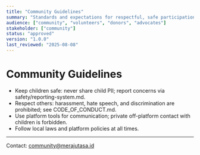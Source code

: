 ```yaml
---
title: "Community Guidelines"
summary: "Standards and expectations for respectful, safe participation."
audience: ["community", "volunteers", "donors", "advocates"]
stakeholder: ["community"]
status: "approved"
version: "1.0.0"
last_reviewed: "2025-08-08"
---
```


# Community Guidelines

- Keep children safe: never share child PII; report concerns via safety/reporting-system.md.
- Respect others: harassment, hate speech, and discrimination are prohibited; see CODE_OF_CONDUCT.md.
- Use platform tools for communication; private off-platform contact with children is forbidden.
- Follow local laws and platform policies at all times.

---

Contact: community@merajutasa.id
